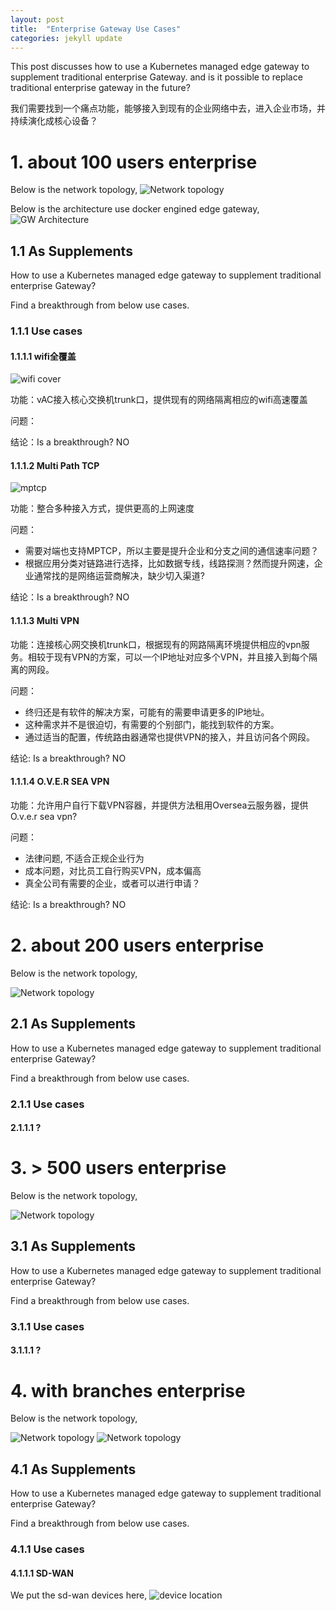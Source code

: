 ```yaml
---
layout: post
title:  "Enterprise Gateway Use Cases"
categories: jekyll update
---
```

This post discusses how to use a Kubernetes managed edge gateway to supplement traditional enterprise Gateway. and is it possible to replace traditional enterprise gateway in the future?

我们需要找到一个痛点功能，能够接入到现有的企业网络中去，进入企业市场，并持续演化成核心设备？

# 1. about 100 users enterprise

Below is the network topology,
![Network topology](/images/sd-wan/100users.png)

Below is the architecture use docker engined edge gateway,
![GW Architecture](/images/sd-wan/100users-gw.png)

## 1.1 As Supplements
How to use a Kubernetes managed edge gateway to supplement traditional enterprise Gateway?

Find a breakthrough from below use cases.
### 1.1.1 Use cases

#### 1.1.1.1 wifi全覆盖

![wifi cover](/images/sd-wan/u1.png)

功能：vAC接入核心交换机trunk口，提供现有的网络隔离相应的wifi高速覆盖

问题：

结论：Is a breakthrough? NO


#### 1.1.1.2 Multi Path TCP

![mptcp](/images/sd-wan/u2.png)

功能：整合多种接入方式，提供更高的上网速度

问题：
   * 需要对端也支持MPTCP，所以主要是提升企业和分支之间的通信速率问题？
   * 根据应用分类对链路进行选择，比如数据专线，线路探测？然而提升网速，企业通常找的是网络运营商解决，缺少切入渠道?

结论：Is a breakthrough? NO


#### 1.1.1.3 Multi VPN 
功能：连接核心网交换机trunk口，根据现有的网路隔离环境提供相应的vpn服务。相较于现有VPN的方案，可以一个IP地址对应多个VPN，并且接入到每个隔离的网段。

问题：

   * 终归还是有软件的解决方案，可能有的需要申请更多的IP地址。
   * 这种需求并不是很迫切，有需要的个别部门，能找到软件的方案。
   * 通过适当的配置，传统路由器通常也提供VPN的接入，并且访问各个网段。

结论: Is a breakthrough? NO


#### 1.1.1.4 O.V.E.R SEA VPN 
功能：允许用户自行下载VPN容器，并提供方法租用Oversea云服务器，提供O.v.e.r sea vpn?

问题：
   * 法律问题, 不适合正规企业行为
   * 成本问题，对比员工自行购买VPN，成本偏高
   * 真全公司有需要的企业，或者可以进行申请？


结论: Is a breakthrough? NO



# 2. about 200 users enterprise


Below is the network topology,

![Network topology](/images/sd-wan/200users.png)


## 2.1 As Supplements
How to use a Kubernetes managed edge gateway to supplement traditional enterprise Gateway?

Find a breakthrough from below use cases.
### 2.1.1 Use cases

#### 2.1.1.1 ?



# 3. > 500 users enterprise
Below is the network topology,

![Network topology](/images/sd-wan/500users.png)


## 3.1 As Supplements
How to use a Kubernetes managed edge gateway to supplement traditional enterprise Gateway?

Find a breakthrough from below use cases.
### 3.1.1 Use cases

#### 3.1.1.1 ?



# 4. with branches enterprise
Below is the network topology,

![Network topology](/images/sd-wan/branchesusers.png)
![Network topology](/images/sd-wan/branchesusers2.png)


## 4.1 As Supplements
How to use a Kubernetes managed edge gateway to supplement traditional enterprise Gateway?

Find a breakthrough from below use cases.
### 4.1.1 Use cases

#### 4.1.1.1 SD-WAN
We put the sd-wan devices here,
![device location](/images/sd-wan/sd-wanlocation.png)



































